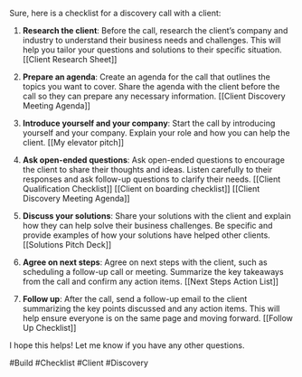 Sure, here is a checklist for a discovery call with a client:

1. **Research the client**: Before the call, research the client’s company and industry to understand their business needs and challenges. This will help you tailor your questions and solutions to their specific situation. [[Client Research Sheet]]
    
2. **Prepare an agenda**: Create an agenda for the call that outlines the topics you want to cover. Share the agenda with the client before the call so they can prepare any necessary information. [[Client Discovery Meeting Agenda]]
    
3. **Introduce yourself and your company**: Start the call by introducing yourself and your company. Explain your role and how you can help the client. [[My elevator pitch]]
    
4. **Ask open-ended questions**: Ask open-ended questions to encourage the client to share their thoughts and ideas. Listen carefully to their responses and ask follow-up questions to clarify their needs. [[Client Qualification Checklist]] [[Client on boarding checklist]]
	[[Client Discovery Meeting Agenda]]
    
5. **Discuss your solutions**: Share your solutions with the client and explain how they can help solve their business challenges. Be specific and provide examples of how your solutions have helped other clients. [[Solutions Pitch Deck]]
    
6. **Agree on next steps**: Agree on next steps with the client, such as scheduling a follow-up call or meeting. Summarize the key takeaways from the call and confirm any action items. [[Next Steps Action List]]
    
7. **Follow up**: After the call, send a follow-up email to the client summarizing the key points discussed and any action items. This will help ensure everyone is on the same page and moving forward. [[Follow Up Checklist]]
    

I hope this helps! Let me know if you have any other questions.

#Build #Checklist  #Client #Discovery
